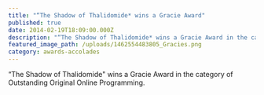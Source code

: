 ```yaml
---
title: "“The Shadow of Thalidomide* wins a Gracie Award"
published: true
date: 2014-02-19T18:09:00.000Z
description: "“The Shadow of Thalidomide* wins a Gracie Award in the category of Outstanding Original Online Programming."
featured_image_path: /uploads/1462554483805_Gracies.png
category: awards-accolades
---
```


“The Shadow of Thalidomide" wins a Gracie Award in the category of Outstanding Original Online Programming.

